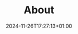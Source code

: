 ---
title: "About"
date: 2024-11-26T17:27:13+01:00
draft: false
layout: "single"
type: "about"
description: "Here I list my most important moments and projects :)"

cv_document: "CV_YW_2025_01.pdf"
image: "images/me.png"
notable_events:
  # - url: "project/hike_throug"
  - url: "project/half-marathon-lucerne"
---